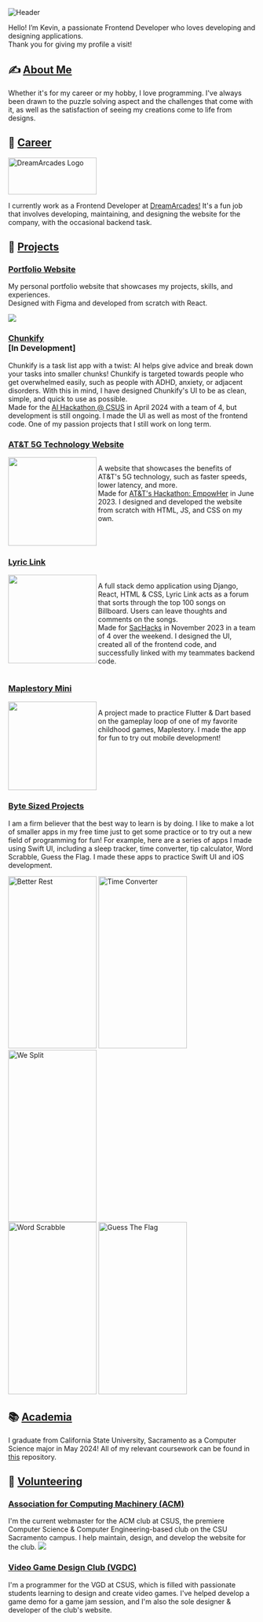 
<!-- Header Image -->
<img src="kevin-cendana-header.png" alt="Header">

<!-- Introduction Text -->
<p>Hello! I’m Kevin, a passionate Frontend Developer who loves developing and designing applications. 
<br>
Thank you for giving my profile a visit! </p>

<!-- Section: About Me -->
<h2>✍️ <u>About Me</u></h2>
<p>Whether it's for my career or my hobby, I love programming. I've always been drawn to the puzzle solving aspect and the challenges that come with it, as well as the satisfaction of seeing my creations come to life from designs.</p>

<!-- Section: Career -->
<h2>💼 <u>Career</u></h2>
<img src="./dreamarcades-logo.png" href="https://www.dreamarcades.com/" width="180px" height="75px" alt="DreamArcades Logo">
<p>I currently work as a Frontend Developer at <a href="https://www.dreamarcades.com/">DreamArcades!</a> It's a fun job that involves developing, maintaining, and designing the website for the company, with the occasional backend task.</p>

<!-- Section: Projects -->
<h2>🚀 <u>Projects</u></h2>

<!-- Project: Portfolio Website -->
<h3><a href="https://kevinpcendana.com/">Portfolio Website</a></h3>
<p>My personal portfolio website that showcases my projects, skills, and experiences.
<br>Designed with Figma and developed from scratch with React.</p>
<img src="./project-portfolio-website.png">

<!-- Project: Chunkify -->
<h3><a href="https://github.com/Kevin-Cendana/Chunkify">Chunkify</a> <br>[In Development]</h3>
<p>Chunkify is a task list app with a twist: AI helps give advice and break down your tasks into smaller chunks! Chunkify is targeted towards people who get overwhelmed easily, such as people with ADHD, anxiety, or adjacent disorders. With this in mind, I have designed Chunkify's UI to be as clean, simple, and quick to use as possible.
<br>
Made for the <a href="https://lu.ma/o2sau79c">AI Hackathon @ CSUS</a> in April 2024 with a team of 4, but development is still ongoing. I made the UI as well as most of the frontend code. One of my passion projects that I still work on long term.</p>
<!-- <img src="./"> -->

<!-- Project: AT&T 5G Technology Website -->
<h3><a href="https://github.com/Kevin-Cendana/Hackathon-ATT-EmpowHer">AT&T 5G Technology Website</a></h3>
<div class="row" style="display:flex;">
    <img src="./att-website.png" width=180 height=180 align="left">
    <p>A website that showcases the benefits of AT&T's 5G technology, such as faster speeds, lower latency, and more.
    <br>
    Made for <a href="https://life.att.jobs/college-students-empowher-hackathon/">AT&T's Hackathon: EmpowHer</a> in June 2023. I designed and developed the website from scratch with HTML, JS, and CSS on my own.</p>
</div>

<!-- Project: Lyric Link -->
<h3><a href="https://github.com/Kevin-Cendana/Hackathon-SacHacks-2023">Lyric Link</a></h3>
<div class="row" style="display:flex">
    <img width=180 height=180 align="left" src="https://camo.githubusercontent.com/978852e443842149bc957e170a92c1bc2f991aeea168c446d0d9f1fa949927e3/68747470733a2f2f692e696d6775722e636f6d2f554e4d577a30692e676966">
    <p>A full stack demo application using Django, React, HTML & CSS, Lyric Link acts as a forum that sorts through the top 100 songs on Billboard. Users can leave thoughts and comments on the songs. 
    <br>
    Made for <a href="https://sachacks-v.devpost.com/">SacHacks</a> in November 2023 in a team of 4 over the weekend. I designed the UI, created all of the frontend code, and successfully linked with my teammates backend code.</p>
</div>


<!-- Project: Maplestory Mini -->
<h3><a href="https://github.com/Kevin-Cendana/Byte-Sized-Projects/tree/main/Maplestory%20App">Maplestory Mini</a></h3>
<div class="row" style="display:flex;">
    <img src="./maplestory-app.gif" width=180 height=180 align="left">
    <p>A project made to practice Flutter & Dart based on the gameplay loop of one of my favorite childhood games, Maplestory. I made the app for fun to try out mobile development!</p>
</div>


<!-- Project: Byte Sized Projects -->
<h3><a href="">Byte Sized Projects</a></h3>
<p>I am a firm believer that the best way to learn is by doing. I like to make a lot of smaller apps in my free time just to get some practice or to try out a new field of programming for fun!
For example, here are a series of apps I made using Swift UI, including a sleep tracker, time converter, tip calculator, Word Scrabble, Guess the Flag. I made these apps to practice Swift UI and iOS development.</p>
<div class="row">
    <img src="./better_rest.png" width="180" height="350" alt="Better Rest">
    <img src="./time_converter.png" width="180" height="350" alt="Time Converter">
    <img src="./we_split.png" width="180" height="350" alt="We Split">
</div>
<div class="row">
    <img src="./word_scrabble.png" width="180" height="350" alt="Word Scrabble">
    <img src="./guess_the_flag.png" width="180" height="350" alt="Guess The Flag">
</div>

<!-- Section: Academia --> 
<h2>📚 <u>Academia</u></h2>
<p>I graduate from California State University, Sacramento as a Computer Science major in May 2024! All of my relevant coursework can be found in <a href="https://github.com/Kevin-Cendana/Computer-Science-Coursework">this</a> repository.</p>

<!-- Section: Volunteering --> 
<h2>🤝 <u>Volunteering</u></h2>

<!-- Volunteer: ACM -->
<h3><a href="https://csus.acm.org/">Association for Computing Machinery (ACM)</a></h3>
I'm the current webmaster for the ACM club at CSUS, the premiere Computer Science & Computer Engineering-based club on the CSU Sacramento campus. I help maintain, design, and develop the website for the club.
<img src="./acm-website.png">

<!-- Volunteer: VGDC -->
<h3><a href="https://github.com/Kevin-Cendana/Video-Game-Design-Club-CSUS">Video Game Design Club (VGDC)</a></h3>
I'm a programmer for the VGD at CSUS, which is filled with passionate students learning to design and create video games. I've helped develop a game demo for a game jam session, and I'm also the sole designer & developer of the club's website.